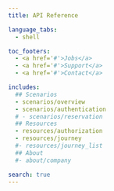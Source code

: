 ```yaml
---
title: API Reference

language_tabs:
  - shell

toc_footers:
  - <a href='#'>Jobs</a>
  - <a href='#'>Support</a>
  - <a href='#'>Contact</a>

includes:
  ## Scenarios
  - scenarios/overview
  - scenarios/authentication
  # - scenarios/reservation
  ## Resources
  - resources/authorization
  - resources/journey
  #- resources/journey_list
  ## About
  #- about/company

search: true
---
```

